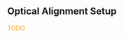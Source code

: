 <!-- Remember there's a lot of optics stuff you got good at, like how to focus a spot inside the fridge using only optics outside the fridge. How you used the xyz stage on the fiber for that, and the xy or the mirror. How you defocused the laser to see the detector when you were using the narroband filter.  -->


## Optical Alignment Setup

<span style="color: orange">TODO</span>